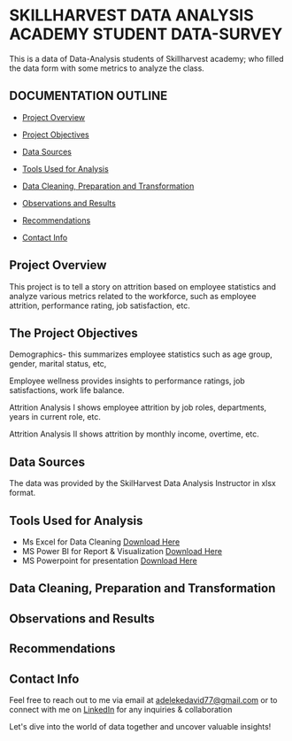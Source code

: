 # SKILLHARVEST DATA ANALYSIS ACADEMY STUDENT DATA-SURVEY
This is a data of Data-Analysis students of Skillharvest academy; who filled the data form with some metrics to analyze the class.

## DOCUMENTATION OUTLINE

- [Project Overview](#project-overview)

- [Project Objectives](#the-project-objectives)

- [Data Sources](#data-sources)

- [Tools Used for Analysis](#tools-used-for-analysis)

- [Data Cleaning, Preparation and Transformation](#data-cleaning-preparation-and-transformation)

- [Observations and Results](#observations-and-results)

- [Recommendations](#recommendations)

- [Contact Info](#contact-info)

## Project Overview
This project is to tell a story on attrition based on employee statistics and analyze various metrics related to the
workforce, such as employee attrition, performance rating, job satisfaction, etc.

## The Project Objectives
Demographics- this summarizes employee statistics such as age group, gender, marital status, etc,

Employee wellness provides insights to performance ratings, job satisfactions, work life balance.

Attrition Analysis I shows employee attrition by job roles, departments, years in current role, etc.

Attrition Analysis II shows attrition by monthly income, overtime, etc.


## Data Sources
The data was provided by the SkilHarvest Data Analysis Instructor in xlsx format.


## Tools Used for Analysis
- Ms Excel for Data Cleaning [Download Here](https://www.microsoft.com/en-us/microsoft-365/excel)
- MS Power BI for Report & Visualization [Download Here](https://powerbi.microsoft.com/en-us/downloads/)
- MS Powerpoint for presentation [Download Here](https://www.microsoft.com/en/microsoft-365/powerpoint)
  
## Data Cleaning, Preparation and Transformation



## Observations and Results



## Recommendations



## Contact Info
Feel free to reach out to me via email at adelekedavid77@gmail.com or to connect with me on [LinkedIn](http://www.linkedin.com/in/adeleke-davido) for any inquiries & collaboration 

Let's dive into the world of data together and uncover valuable insights!


